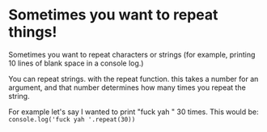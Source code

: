 <!-- TITLE: Repeat Function -->
<!-- SUBTITLE: A good function a good function -->

# Sometimes you want to repeat things!
Sometimes you want to repeat characters or strings (for example, printing 10 lines of blank space in a console log.)  

You can repeat strings. with the repeat function.  this takes a number for an argument, and that number determines how many times you repeat the string.   

For example let's say I wanted to print "fuck yah " 30 times.
This would be:
`console.log('fuck yah '.repeat(30))`
